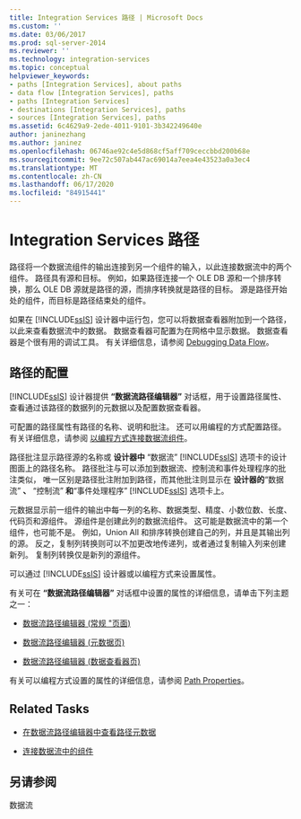 ```yaml
---
title: Integration Services 路径 | Microsoft Docs
ms.custom: ''
ms.date: 03/06/2017
ms.prod: sql-server-2014
ms.reviewer: ''
ms.technology: integration-services
ms.topic: conceptual
helpviewer_keywords:
- paths [Integration Services], about paths
- data flow [Integration Services], paths
- paths [Integration Services]
- destinations [Integration Services], paths
- sources [Integration Services], paths
ms.assetid: 6c4629a9-2ede-4011-9101-3b342249640e
author: janinezhang
ms.author: janinez
ms.openlocfilehash: 06746ae92c4e5d868cf5aff709ceccbbd200b68e
ms.sourcegitcommit: 9ee72c507ab447ac69014a7eea4e43523a0a3ec4
ms.translationtype: MT
ms.contentlocale: zh-CN
ms.lasthandoff: 06/17/2020
ms.locfileid: "84915441"
---
```

# <a name="integration-services-paths"></a>Integration Services 路径
  路径将一个数据流组件的输出连接到另一个组件的输入，以此连接数据流中的两个组件。 路径具有源和目标。 例如，如果路径连接一个 OLE DB 源和一个排序转换，那么 OLE DB 源就是路径的源，而排序转换就是路径的目标。 源是路径开始处的组件，而目标是路径结束处的组件。  
  
 如果在 [!INCLUDE[ssIS](../../includes/ssis-md.md)] 设计器中运行包，您可以将数据查看器附加到一个路径，以此来查看数据流中的数据。 数据查看器可配置为在网格中显示数据。 数据查看器是个很有用的调试工具。 有关详细信息，请参阅 [Debugging Data Flow](../troubleshooting/debugging-data-flow.md)。  
  
## <a name="configuration-of-the-path"></a>路径的配置  
 [!INCLUDE[ssIS](../../includes/ssis-md.md)] 设计器提供 **“数据流路径编辑器”** 对话框，用于设置路径属性、查看通过该路径的数据列的元数据以及配置数据查看器。  
  
 可配置的路径属性有路径的名称、说明和批注。 还可以用编程的方式配置路径。 有关详细信息，请参阅 [以编程方式连接数据流组件](../building-packages-programmatically/connecting-data-flow-components-programmatically.md)。  
  
 路径批注显示路径源的名称或 **设计器中** “数据流” [!INCLUDE[ssIS](../../includes/ssis-md.md)] 选项卡的设计图面上的路径名称。 路径批注与可以添加到数据流、控制流和事件处理程序的批注类似， 唯一区别是路径批注附加到路径，而其他批注则显示在 **设计器的**“数据流” **、** “控制流” **和**“事件处理程序” [!INCLUDE[ssIS](../../includes/ssis-md.md)] 选项卡上。  
  
 元数据显示前一组件的输出中每一列的名称、数据类型、精度、小数位数、长度、代码页和源组件。 源组件是创建此列的数据流组件。 这可能是数据流中的第一个组件，也可能不是。 例如，Union All 和排序转换创建自己的列，并且是其输出列的源。 反之，复制列转换则可以不加更改地传递列，或者通过复制输入列来创建新列。 复制列转换仅是新列的源组件。  
  
 可以通过 [!INCLUDE[ssIS](../../includes/ssis-md.md)] 设计器或以编程方式来设置属性。  
  
 有关可在 **“数据流路径编辑器”** 对话框中设置的属性的详细信息，请单击下列主题之一：  
  
-   [数据流路径编辑器 &#40;常规 "页面&#41;](../general-page-of-integration-services-designers-options.md)  
  
-   [数据流路径编辑器 &#40;元数据页&#41;](../data-flow-path-editor-metadata-page.md)  
  
-   [数据流路径编辑器 &#40;数据查看器页&#41;](../data-flow-path-editor-data-viewers-page.md)  
  
 有关可以编程方式设置的属性的详细信息，请参阅 [Path Properties](../path-properties.md)。  
  
## <a name="related-tasks"></a>Related Tasks  
  
-   [在数据流路径编辑器中查看路径元数据](../view-path-metadata-in-the-data-flow-path-editor.md)  
  
-   [连接数据流中的组件](connect-components-in-a-data-flow.md)  
  
## <a name="see-also"></a>另请参阅  
 数据流  
  
  
